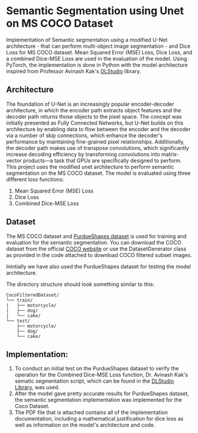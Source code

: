 # Semantic Segmentation using Unet on MS COCO Dataset
Implementation of Semantic segmentation using a modified U-Net architecture - that can perform multi-object image segmentation - and Dice Loss for MS COCO dataset. Mean Squared Error (MSE) Loss, Dice Loss, and a combined Dice-MSE Loss are used in the evaluation of the model. Using PyTorch, the implementation is done in Python with the model architecture inspired from Professor Avinash Kak's [DLStudio](https://engineering.purdue.edu/kak/distDLS/#106) library.

## Architecture
The foundation of U-Net is an increasingly popular encoder-decoder architecture, in which the encoder path extracts object features and the decoder path returns those objects to the pixel space. The concept was initially presented as Fully Connected Networks, but U-Net builds on this architecture by enabling data to flow between the encoder and the decoder via a number of skip connections, which enhance the decoder's performance by maintaining fine-grained pixel relationships. Additionally, the decoder path makes use of transpose convolutions, which significantly increase decoding efficiency by transforming convolutions into matrix-vector products—a task that GPUs are specifically designed to perform. This project uses the modified unet architecture to perform semantic segmentation on the MS COCO dataset. The model is evaluated using three different loss functions:
1. Mean Squared Error (MSE) Loss
2. Dice Loss
3. Combined Dice-MSE Loss

## Dataset

The MS COCO dataset and [PurdueShapes dataset](https://engineering.purdue.edu/kak/distDLS/) is used for training and evaluation for the semantic segmentation. You can download the COCO dataset from the official [COCO website](https://cocodataset.org/#download) or use the DatasetGenerator class as provided in the code attached to download COCO filtered subset images.

Inintially we have also used the PurdueShapes dataset for testing the model architecture.

The directory structure should look something similar to this:


```
CocoFilteredDataset/ 
└── train/
|   ├── motorcycle/
|   ├── dog/
|   └── cake/
└── test/
    ├── motorcycle/
    ├── dog/
    └── cake/
```

## Implementation:

1. To conduct an initial test on the PurdueShapes dataset to verify the operation for the Combined Dice-MSE Loss function, Dr. Avinash Kak's sematic segmentation script, which can be found in the [DLStudio Library](https://engineering.purdue.edu/kak/distDLS/#106), was used.
2. After the model gave pretty accurate results for PurdueShapes dataset, the semantic segmentation implementation was implemented for the Coco Dataset.
3. The PDF file that is attached contains all of the implementation documentation, including a mathematical justification for dice loss as well as information on the model's architecture and code.










    
